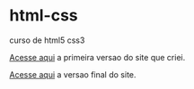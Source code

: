 # html-css
 curso de html5 css3

<a href="https://lucasblk.github.io/html-css/Modulo 02/Grande Desafio/index.html">Acesse aqui</a> a primeira versao do site que criei.

<a href="https://lucasblk.github.io/html-css/Modulo 02/Grande Desafio Solucao/index.html">Acesse aqui</a> a versao final do site.